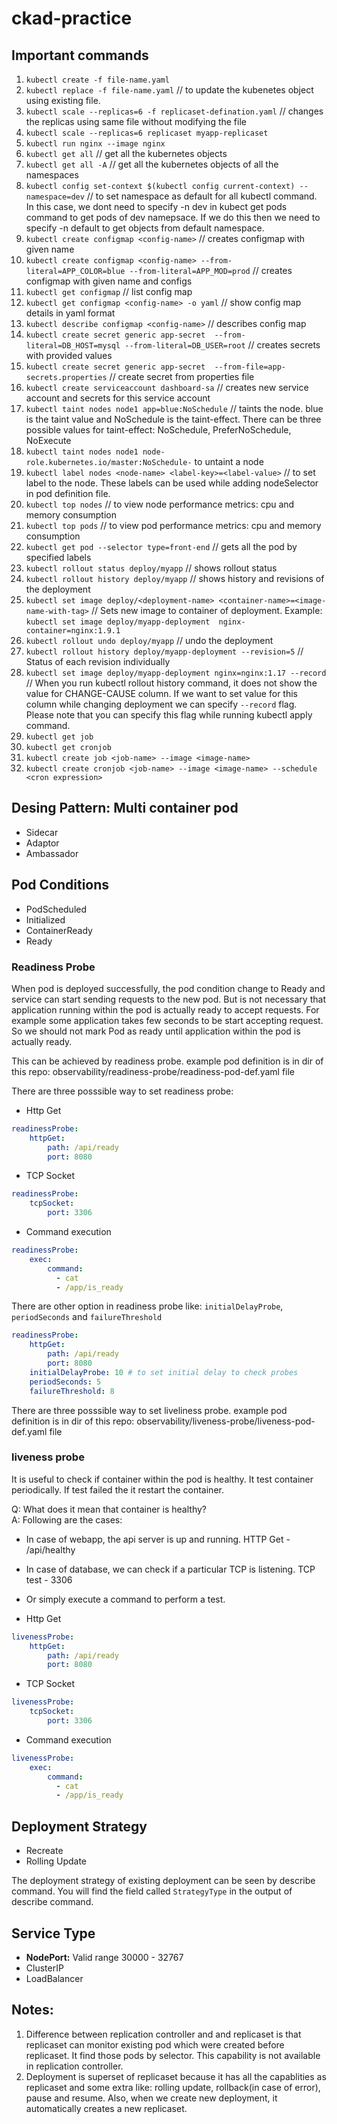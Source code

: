 # ckad-practice


## Important commands

1. `kubectl create -f file-name.yaml`
2. `kubectl replace -f file-name.yaml` // to update the kubenetes object using existing file.
3. `kubectl scale --replicas=6 -f replicaset-defination.yaml` // changes the replicas using same file without modifying the file
4. `kubectl scale --replicas=6 replicaset myapp-replicaset`
5. `kubectl run nginx --image nginx`
6. `kubectl get all` // get all the kubernetes objects
7. `kubectl get all -A` // get all the kubernetes objects of all the namespaces
8. `kubectl config set-context $(kubectl config current-context) --namespace=dev` // to set namespace as default for all kubectl command. In this case, we dont need to specify -n dev in kubect get pods command to get pods of dev namepsace. If we do this then we need to specify -n default to get objects from default namespace.
9. `kubectl create configmap <config-name>` // creates configmap with given name
10. `kubectl create configmap <config-name> --from-literal=APP_COLOR=blue --from-literal=APP_MOD=prod` // creates configmap with given name and configs
11. `kubectl get configmap` // list config map
12. `kubectl get configmap <config-name> -o yaml` // show config map details in yaml format
13. `kubectl describe configmap <config-name>` // describes config map
14. `kubectl create secret generic app-secret  --from-literal=DB_HOST=mysql --from-literal=DB_USER=root` // creates secrets with provided values
15. `kubectl create secret generic app-secret  --from-file=app-secrets.properties` // create secret from properties file
16. `kubectl create serviceaccount dashboard-sa` // creates new service account and secrets for this service account
17. `kubectl taint nodes node1 app=blue:NoSchedule` // taints the node. blue is the taint value and NoSchedule is the taint-effect. There can be three possible values for taint-effect: NoSchedule, PreferNoSchedule, NoExecute
18. `kubectl taint nodes node1 node-role.kubernetes.io/master:NoSchedule-` to untaint a node
19. `kubectl label nodes <node-name> <label-key>=<label-value>` // to set label to the node. These labels can be used while adding nodeSelector in pod definition file.
20. `kubectl top nodes` // to view node performance metrics: cpu and memory consumption
21. `kubectl top pods` // to view pod performance metrics: cpu and memory consumption
22. `kubectl get pod --selector type=front-end` // gets all the pod by specified labels
23. `kubectl rollout status deploy/myapp` // shows rollout status
24. `kubectl rollout history deploy/myapp` // shows history and revisions of the deployment
25. `kubectl set image deploy/<deployment-name> <container-name>=<image-name-with-tag>` // Sets new image to container of deployment. Example: `kubectl set image deploy/myapp-deployment  nginx-container=nginx:1.9.1`
26. `kubectl rollout undo deploy/myapp` // undo the deployment
27. `kubectl rollout history deploy/myapp-deployment --revision=5` // Status of each revision individually
28. `kubectl set image deploy/myapp-deployment nginx=nginx:1.17 --record` // When you run kubectl rollout history command, it does not show the value for CHANGE-CAUSE column. If we want to set value for this column while changing deployment we can specify `--record` flag. Please note that you can specify this flag while running kubectl apply command.
29. `kubectl get job`
30. `kubectl get cronjob`
31. `kubectl create job <job-name> --image <image-name>`
32. `kubectl create cronjob <job-name> --image <image-name> --schedule <cron expression>`



## Desing Pattern: Multi container pod
- Sidecar
- Adaptor
- Ambassador

## Pod Conditions
- PodScheduled
- Initialized
- ContainerReady
- Ready

### Readiness Probe
When pod is deployed successfully, the pod condition change to Ready and service can start sending requests to the new pod.
But is not necessary that application running within the pod is actually ready to accept requests. For example some application takes few seconds to be start accepting request.
So we should not mark Pod as ready until application within the pod is actually ready.

This can be achieved by readiness probe. example pod definition is in dir of this repo: observability/readiness-probe/readiness-pod-def.yaml file

There are three posssible way to set readiness probe:
- Http Get
```yaml
readinessProbe:
    httpGet:
        path: /api/ready
        port: 8080
```
- TCP Socket
```yaml
readinessProbe:
    tcpSocket:
        port: 3306
```
- Command execution
```yaml
readinessProbe:
    exec:
        command:
          - cat
          - /app/is_ready
```

There are other option in readiness probe like: `initialDelayProbe`, `periodSeconds` and `failureThreshold`
```yaml
readinessProbe:
    httpGet:
        path: /api/ready
        port: 8080
    initialDelayProbe: 10 # to set initial delay to check probes
    periodSeconds: 5
    failureThreshold: 8
```

There are three posssible way to set liveliness probe. example pod definition is in dir of this repo: observability/liveness-probe/liveness-pod-def.yaml file

### liveness probe
It is useful to check if container within the pod is healthy. It test container periodically. If test failed the it restart the container.



Q: What does it mean that container is healthy? <br>
A: Following are the cases: <br> 
- In case of webapp, the api server is up and running. HTTP Get - /api/healthy
- In case of database, we can check if a particular TCP is listening. TCP test - 3306
- Or simply execute a command to perform a test.

- Http Get
```yaml
livenessProbe:
    httpGet:
        path: /api/ready
        port: 8080
```
- TCP Socket
```yaml
livenessProbe:
    tcpSocket:
        port: 3306
```
- Command execution
```yaml
livenessProbe:
    exec:
        command:
          - cat
          - /app/is_ready
```

## Deployment Strategy
- Recreate
- Rolling Update

The deployment strategy of existing deployment can be seen by describe command. You will find the field called `StrategyType` in the output of describe command.

## Service Type
- **NodePort:** Valid range 30000 - 32767
- ClusterIP
- LoadBalancer

## Notes:
1. Difference between replication controller and and replicaset is that replicaset can monitor existing pod which were created before replicaset. It find those pods by selector. This capability is not available in replication controller.
2. Deployment is superset of replicaset because it has all the capablities as replicaset and some extra like: rolling update, rollback(in case of error), pause and resume. Also, when we create new deployment, it automatically creates a new replicaset.
